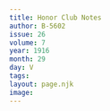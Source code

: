 ```yaml
---
title: Honor Club Notes
author: B-5602
issue: 26
volume: 7
year: 1916
month: 29
day: V
tags:
layout: page.njk
image:
---
```





